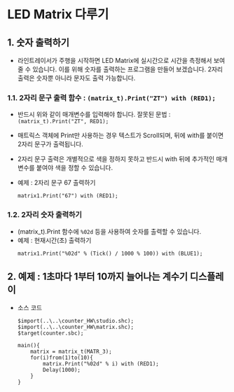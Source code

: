 # LED Matrix 다루기

## 1. 숫자 출력하기

- 라인트레이서가 주행을 시작하면 LED Matrix에 실시간으로 시간을 측정해서 보여 줄 수 있습니다. 이를 위해 숫자를 출력하는 프로그램을 만들어 보겠습니다. 2자리 출력은 숫자뿐 아니라 문자도 출력 가능합니다.

### 1.1. 2자리 문구 출력 함수 : `(matrix_t).Print("ZT") with (RED1);`

- 반드시 위와 같이 매개변수를 입력해야 합니다. 잘못된 문법 : `(matrix_t).Print("ZT", RED1);`
- 매트릭스 객체에 Print만 사용하는 경우 텍스트가 Scroll되며, 뒤에 with를 붙이면 2자리 문구가 출력됩니다.
- 2자리 문구 출력은 개별적으로 색을 정하지 못하고 반드시 with 뒤에 추가적인 매개변수를 붙여야 색을 정할 수 있습니다.

- 예제 : 2자리 문구 67 출력하기
  ```
  matrix1.Print("67") with (RED1);
  ```

### 1.2. 2자리 숫자 출력하기

- (matrix_t).Print 함수에 `%02d` 등을 사용하여 숫자를 출력할 수 있습니다.
- 예제 : 현재시간(초) 출력하기
  ```
  matrix1.Print("%02d" % (Tick() / 1000 % 100)) with (BLUE1);
  ```

## 2. 예제 : 1초마다 1부터 10까지 늘어나는 계수기 디스플레이

- 소스 코드

  ```
  $import(..\..\counter_HW\studio.shc);
  $import(..\..\counter_HW\matrix.shc);
  $target(counter.sbc);

  main(){
      matrix = matrix_t(MATR_3);
      for(i)from(1)to(10){
          matrix.Print("%02d" % i) with (RED1);
          Delay(1000);
      }
  }
  ```


  
